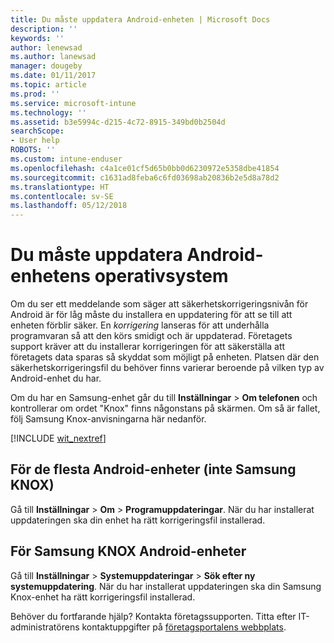 ```yaml
---
title: Du måste uppdatera Android-enheten | Microsoft Docs
description: ''
keywords: ''
author: lenewsad
ms.author: lanewsad
manager: dougeby
ms.date: 01/11/2017
ms.topic: article
ms.prod: ''
ms.service: microsoft-intune
ms.technology: ''
ms.assetid: b3e5994c-d215-4c72-8915-349bd0b2504d
searchScope:
- User help
ROBOTS: ''
ms.custom: intune-enduser
ms.openlocfilehash: c4a1ce01cf5d65b0bb0d6230972e5358dbe41854
ms.sourcegitcommit: c1631ad8feba6c6fd03698ab20836b2e5d8a78d2
ms.translationtype: HT
ms.contentlocale: sv-SE
ms.lasthandoff: 05/12/2018
---
```

# <a name="you-need-to-update-your-android-devices-operating-system"></a>Du måste uppdatera Android-enhetens operativsystem

Om du ser ett meddelande som säger att säkerhetskorrigeringsnivån för Android är för låg måste du installera en uppdatering för att se till att enheten förblir säker. En _korrigering_ lanseras för att underhålla programvaran så att den körs smidigt och är uppdaterad. Företagets support kräver att du installerar korrigeringen för att säkerställa att företagets data sparas så skyddat som möjligt på enheten. Platsen där den säkerhetskorrigeringsfil du behöver finns varierar beroende på vilken typ av Android-enhet du har.

Om du har en Samsung-enhet går du till **Inställningar** > **Om telefonen** och kontrollerar om ordet "Knox" finns någonstans på skärmen. Om så är fallet, följ Samsung Knox-anvisningarna här nedanför.

[!INCLUDE [wit_nextref](includes/end-user-os-update-guidance.md)]

## <a name="for-most-android-devices-non-samsung-knox"></a>För de flesta Android-enheter (inte Samsung KNOX)

Gå till **Inställningar** > **Om** > **Programuppdateringar**. När du har installerat uppdateringen ska din enhet ha rätt korrigeringsfil installerad.

## <a name="for-samsung-knox-android-devices"></a>För Samsung KNOX Android-enheter

Gå till **Inställningar** > **Systemuppdateringar** > **Sök efter ny systemuppdatering**. När du har installerat uppdateringen ska din Samsung Knox-enhet ha rätt korrigeringsfil installerad.



Behöver du fortfarande hjälp? Kontakta företagssupporten. Titta efter IT-administratörens kontaktuppgifter på [företagsportalens webbplats](https://portal.manage.microsoft.com#HelpDeskDialog).
